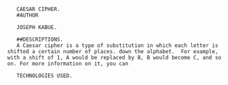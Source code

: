        CAESAR CIPHER.
       #AUTHOR
       
       JOSEPH KABUE.
       
       ##DESCRIPTIONS.
       A Caesar cipher is a type of substitution in which each letter is shifted a certain number of places. down the alphabet.  For example, with a shift of 1, A would be replaced by B, B would become C, and so on. For more information on it, you can
       
       TECHNOLOGIES USED.
       